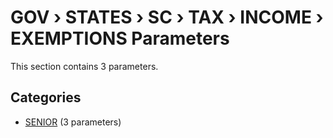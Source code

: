 # GOV › STATES › SC › TAX › INCOME › EXEMPTIONS Parameters

This section contains 3 parameters.

## Categories

- [SENIOR](senior/index.md) (3 parameters)
